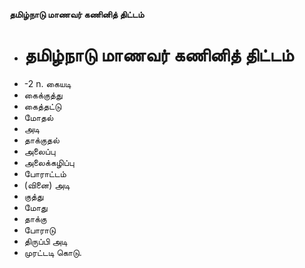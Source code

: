 **தமிழ்நாடு மாணவர் கணினித் திட்டம்**
- # தமிழ்நாடு மாணவர் கணினித் திட்டம்
- -2 n. கையடி
- கைக்குத்து
- கைத்தட்டு
- மோதல்
- அடி
- தாக்குதல்
- அலைப்பு
- அலைக்கழிப்பு
- போராட்டம்
- (வினை) அடி
- குத்து
- மோது
- தாக்கு
- போராடு
- திருப்பி அடி
- முரட்டடி கொடு.

